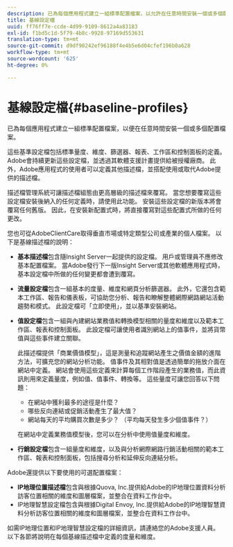 ```yaml
---
description: 已為每個應用程式建立一組標準配置檔案，以允許在任意時間安裝一個或多個配置檔案。
title: 基線設定檔
uuid: ff76ff7e-ccde-4d99-9109-8612a4a83183
exl-id: f1bd5c1d-5f79-4b8c-9928-97169d553631
translation-type: tm+mt
source-git-commit: d9df90242ef96188f4e4b5e6d04cfef196b0a628
workflow-type: tm+mt
source-wordcount: '625'
ht-degree: 0%

---
```


# 基線設定檔{#baseline-profiles}

已為每個應用程式建立一組標準配置檔案，以便在任意時間安裝一個或多個配置檔案。

這些基準設定檔包括標準量度、維度、篩選器、報表、工作區和控制面板的定義。 Adobe會持續更新這些設定檔，並透過其軟體支援計畫提供給被授權廠商。 此外，Adobe應用程式的使用者可以定義其他描述檔，並搭配使用或取代Adobe提供的描述檔。

描述檔管理系統可讓描述檔組態由更高層級的描述檔來覆寫。 當您想要覆寫這些設定檔安裝後納入的任何定義時，請使用此功能。 安裝這些設定檔的新版本將會覆寫任何舊版。 因此，在安裝新配置式時，將直接覆寫對這些配置式所做的任何更改。

您也可從AdobeClientCare取得垂直市場或特定類型公司或產業的個人檔案。 以下是基線描述檔的說明：

* **基本描述檔**&#x200B;包含隨Insight Server一起提供的設定檔。 用戶或管理員不應修改基本配置檔案。 當Adobe發行下一版Insight Server或其他軟體應用程式時，基本設定檔中所做的任何變更都會遭到覆寫。
* **流量設定檔**&#x200B;包含一組基本的度量、維度和網頁分析篩選器。 此外，它還包含範本工作區、報告和儀表板，可協助您分析、報告和瞭解整體網際網路網站活動趨勢和模式。 此設定檔可「立即使用」，並以基準安裝網站。
* **值設定檔**&#x200B;包含一組與內建網站業務值和轉換模型相關的量度和維度以及範本工作區、報表和控制面板。 此設定檔可讓使用者識別網站上的值事件，並將貨幣值與這些事件建立關聯。

   此描述檔提供「商業價值模型」，這是測量和追蹤網站產生之價值金額的進階方法，可擴充您的網站分析功能。 值事件及其相對值是透過簡單的拖放介面在網站中定義。 網站會使用這些定義來計算每個工作階段產生的業務值，而此資訊則用來定義量度，例如值、值事件、轉換等。 這些量度可讓您回答以下問題：

   * 在網站中獲利最多的途徑是什麼？
   * 哪些反向連結或促銷活動產生了最大值？
   * 網站每天的平均購買次數是多少？ （平均每天發生多少個值事件？）

   在網站中定義業務值模型後，您可以在分析中使用值量度和維度。

* **行銷設定檔**&#x200B;包含一組量度和維度，以及與分析網際網路行銷活動相關的範本工作區、報表和控制面板，包括搜尋分析和延伸反向連結分析。

Adobe還提供以下要使用的可選配置檔案：

* **IP地理位置描述檔**&#x200B;包含與根據Quova, Inc.提供給Adobe的IP地理位置資料分析訪客位置相關的維度和圖層檔案，並整合在資料工作台中。
* IP地理智慧設定檔包含與根據Digital Envoy, Inc.提供給Adobe的IP地理智慧資料分析訪客位置相關的維度和圖層檔案，並整合在資料工作台中。

如需IP地理位置和IP地理智慧設定檔的詳細資訊，請連絡您的Adobe支援人員。 以下各節將說明在每個基線描述檔中定義的度量和維度。
